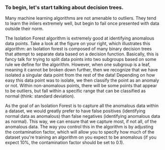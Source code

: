 ### To begin, let's start talking about decision trees.

Many machine learning algorithms are not amenable to outliers. They tend to learn the inliers extremely well, but begin to fail once presented with data outside their norm.

The Isolation Forest algorithm is extremely good at identifying anomalous data points. Take a look at the figure on your right, which illustrates this algorithm: an Isolation forest is composed of many binary decision trees that attempt to separate data based on a decision function. Basically, this is fancy talk for trying to split data points into two subgroups based on some rule we define for the algorithm. However, when one subgroup is a leaf, meaning it cannot be broken down further, then we recognize that we have isolated a singular data point from the rest of the data! Depending on how easy this data point was to isolate, we then classify the point as an anomaly or not. Within non-anomalous points, there will be some points that appear to be outliers, but fall within a specific range that can be classified as normal (think: standard deviation).

As the goal of an Isolation Forest is to capture all the anomalous data within a dataset, we would greatly prefer to have false positives (identifying normal data as anomalous) than false negatives (identifying anomalous data as normal). This way, we can ensure that we capture most, if not all, of the anomalous data. The way you control this in the algorithm is by adjusting the contamination factor, which will allow you to specify how much of the dataset you're training an algorithm on you expect to be anomalous (if you expect 10%, the contamination factor should be set to 0.1).